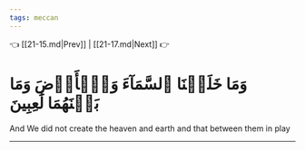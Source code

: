 ```yaml
---
tags: meccan
---
```


👈 [[21-15.md|Prev]] | [[21-17.md|Next]] 👉

# وَمَا خَلَقۡنَا ٱلسَّمَآءَ وَٱلۡأَرۡضَ وَمَا بَيۡنَهُمَا لَٰعِبِينَ

And We did not create the heaven and earth and that between them in play

---

